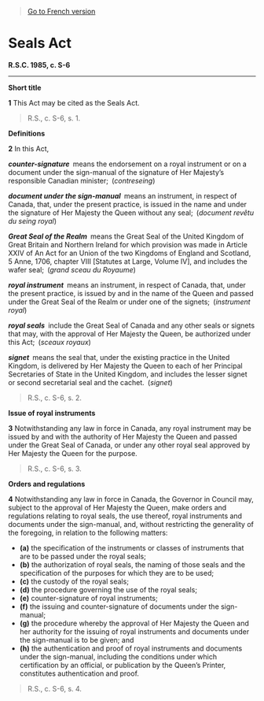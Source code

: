> [Go to French version](/fr/Lois/Lois%20révisées%20du%20Canada/S/S-6.md)

# Seals Act

**R.S.C. 1985, c. S-6**


----------



**Short title**

**1** This Act may be cited as the Seals Act.
> R.S., c. S-6, s. 1.





**Definitions**

**2** In this Act,

***counter-signature*** means the endorsement on a royal instrument or on a document under the sign-manual of the signature of Her Majesty’s responsible Canadian minister; (*contreseing*)

***document under the sign-manual*** means an instrument, in respect of Canada, that, under the present practice, is issued in the name and under the signature of Her Majesty the Queen without any seal; (*document revêtu du seing royal*)

***Great Seal of the Realm*** means the Great Seal of the United Kingdom of Great Britain and Northern Ireland for which provision was made in Article XXIV of An Act for an Union of the two Kingdoms of England and Scotland, 5 Anne, 1706, chapter VIII [Statutes at Large, Volume IV], and includes the wafer seal; (*grand sceau du Royaume*)

***royal instrument*** means an instrument, in respect of Canada, that, under the present practice, is issued by and in the name of the Queen and passed under the Great Seal of the Realm or under one of the signets; (*instrument royal*)

***royal seals*** include the Great Seal of Canada and any other seals or signets that may, with the approval of Her Majesty the Queen, be authorized under this Act; (*sceaux royaux*)

***signet*** means the seal that, under the existing practice in the United Kingdom, is delivered by Her Majesty the Queen to each of her Principal Secretaries of State in the United Kingdom, and includes the lesser signet or second secretarial seal and the cachet. (*signet*)
> R.S., c. S-6, s. 2.





**Issue of royal instruments**

**3** Notwithstanding any law in force in Canada, any royal instrument may be issued by and with the authority of Her Majesty the Queen and passed under the Great Seal of Canada, or under any other royal seal approved by Her Majesty the Queen for the purpose.
> R.S., c. S-6, s. 3.





**Orders and regulations**

**4** Notwithstanding any law in force in Canada, the Governor in Council may, subject to the approval of Her Majesty the Queen, make orders and regulations relating to royal seals, the use thereof, royal instruments and documents under the sign-manual, and, without restricting the generality of the foregoing, in relation to the following matters:
- **(a)** the specification of the instruments or classes of instruments that are to be passed under the royal seals;
- **(b)** the authorization of royal seals, the naming of those seals and the specification of the purposes for which they are to be used;
- **(c)** the custody of the royal seals;
- **(d)** the procedure governing the use of the royal seals;
- **(e)** counter-signature of royal instruments;
- **(f)** the issuing and counter-signature of documents under the sign-manual;
- **(g)** the procedure whereby the approval of Her Majesty the Queen and her authority for the issuing of royal instruments and documents under the sign-manual is to be given; and
- **(h)** the authentication and proof of royal instruments and documents under the sign-manual, including the conditions under which certification by an official, or publication by the Queen’s Printer, constitutes authentication and proof.
> R.S., c. S-6, s. 4.



